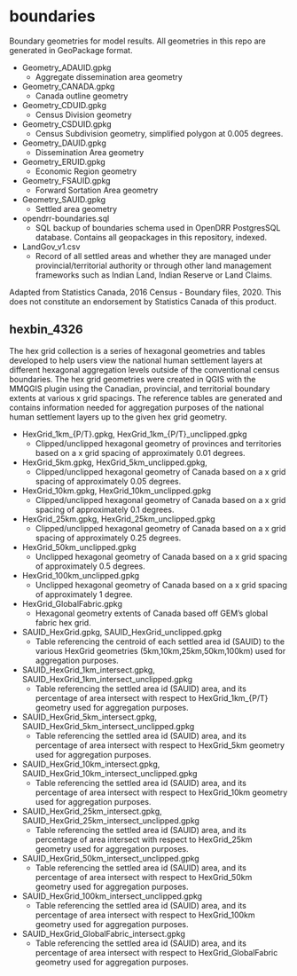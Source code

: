 # boundaries
Boundary geometries for model results.  All geometries in this repo are generated in GeoPackage format.

 - Geometry_ADAUID.gpkg
	- Aggregate dissemination area geometry
 - Geometry_CANADA.gpkg
	- Canada outline geometry
 - Geometry_CDUID.gpkg
	 - Census Division geometry
 - Geometry_CSDUID.gpkg
	- Census Subdivision geometry, simplified polygon at 0.005 degrees. 
 - Geometry_DAUID.gpkg
	- Dissemination Area geometry
 - Geometry_ERUID.gpkg
	- Economic Region geometry
 - Geometry_FSAUID.gpkg
	- Forward Sortation Area geometry
 - Geometry_SAUID.gpkg
	 -  Settled area geometry
 - opendrr-boundaries.sql
 	 - SQL backup of boundaries schema used in OpenDRR PostgresSQL database.  Contains all geopackages in this repository, indexed.
 - LandGov_v1.csv
	 - Record of all settled areas and whether they are managed under provincial/territorial authority or through other land management frameworks such as Indian Land, Indian Reserve or Land Claims.
 
  Adapted from Statistics Canada, 2016 Census - Boundary files, 2020. This does not constitute an endorsement by Statistics Canada of this product.

## hexbin_4326

The hex grid collection is a series of hexagonal geometries and tables developed to help users view the national human settlement layers at different hexagonal aggregation levels outside of the conventional census boundaries.  The hex grid geometries were created in QGIS with the MMQGIS plugin using the Canadian, provincial, and territorial boundary extents at various x grid spacings.  The reference tables are generated and contains information needed for aggregation purposes of the national human settlement layers up to the given hex grid geometry.  

 - HexGrid_1km_{P/T}.gpkg, HexGrid_1km_{P/T}\_unclipped.gpkg
    - Clipped/unclipped hexagonal geometry of provinces and territories based on a x grid spacing of approximately 0.01 degrees.
 - HexGrid_5km.gpkg, HexGrid_5km_unclipped.gpkg,
    - Clipped/unclipped hexagonal geometry of Canada based on a x grid spacing of approximately 0.05 degrees.
 - HexGrid_10km.gpkg, HexGrid_10km_unclipped.gpkg
    - Clipped/unclipped hexagonal geometry of Canada based on a x grid spacing of approximately 0.1 degrees.
 - HexGrid_25km.gpkg, HexGrid_25km_unclipped.gpkg
    - Clipped/unclipped hexagonal geometry of Canada based on a x grid spacing of approximately 0.25 degrees.
 - HexGrid_50km_unclipped.gpkg
    - Unclipped hexagonal geometry of Canada based on a x grid spacing of approximately 0.5 degrees.
 - HexGrid_100km_unclipped.gpkg
    - Unclipped hexagonal geometry of Canada based on a x grid spacing of approximately 1 degree.
 - HexGrid_GlobalFabric.gpkg
    - Hexagonal geometry extents of Canada based off GEM’s global fabric hex grid.
 - SAUID_HexGrid.gpkg, SAUID_HexGrid_unclipped.gpkg
	- Table referencing the centroid of each settled area id (SAUID) to the various HexGrid geometries (5km,10km,25km,50km,100km) used for aggregation purposes.
- SAUID_HexGrid_1km_intersect.gpkg, SAUID_HexGrid_1km_intersect_unclipped.gpkg
	- Table referencing the settled area id (SAUID) area, and its percentage of area intersect with respect to HexGrid_1km_{P/T} geometry used for aggregation purposes.
- SAUID_HexGrid_5km_intersect.gpkg, SAUID_HexGrid_5km_intersect_unclipped.gpkg
	- Table referencing the settled area id (SAUID) area, and its percentage of area intersect with respect to HexGrid_5km geometry used for aggregation purposes.
- SAUID_HexGrid_10km_intersect.gpkg, SAUID_HexGrid_10km_intersect_unclipped.gpkg
	- Table referencing the settled area id (SAUID) area, and its percentage of area intersect with respect to HexGrid_10km geometry used for aggregation purposes.
- SAUID_HexGrid_25km_intersect.gpkg, SAUID_HexGrid_25km_intersect_unclipped.gpkg
	- Table referencing the settled area id (SAUID) area, and its percentage of area intersect with respect to HexGrid_25km geometry used for aggregation purposes.
- SAUID_HexGrid_50km_intersect_unclipped.gpkg
	- Table referencing the settled area id (SAUID) area, and its percentage of area intersect with respect to HexGrid_50km geometry used for aggregation purposes.
- SAUID_HexGrid_100km_intersect_unclipped.gpkg
	- Table referencing the settled area id (SAUID) area, and its percentage of area intersect with respect to HexGrid_100km geometry used for aggregation purposes.
- SAUID_HexGrid_GlobalFabric_intersect.gpkg
	- Table referencing the settled area id (SAUID) area, and its percentage of area intersect with respect to HexGrid_GlobalFabric geometry used for aggregation purposes.
